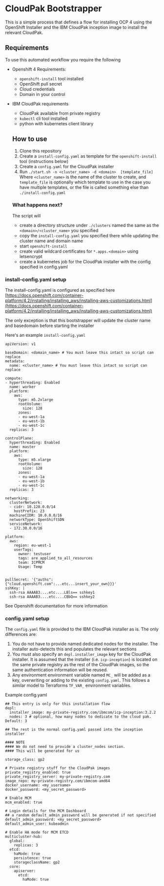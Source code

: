 # CloudPak Bootstrapper

This is a simple process that defines a flow for installing OCP 4 using the OpenShift Installer and the IBM CloudPak inception image to install the relevant CloudPak.

## Requirements

To use this automated workflow you require the following
* Openshift 4 Requirements:
  * `openshift-install` tool installed
  * OpenShift pull secret
  * Cloud credentials
  * Domain in your control
* IBM CloudPak requirements
  * CloudPak available from private registry
  * `kubectl` cli tool installed
  * python with kubernetes client library

  
  ## How to use
  
  1. Clone this repository
  2. Create a `install-config.yaml` as template for the `openshift-install` tool (instructions below)
  3. Create a `config.yaml` for the CloudPak installer
  4. Run `./start.sh -n <cluster_name> -d <domain>  [template_file]`
      Where `<cluster_name>` is the name of the cluster to create, and `template_file` is optionally which template to use in the case you have multiple templates, or the file is called something else than `./install-config.yaml`

  ### What happens next?
  
  The script will 
  - create a directory structure under `./clusters` named the same as the `<domain>/<cluster_name>` you specified 
  - copy the `install-config.yaml` you specified there while updating the cluster name and domain name
  - start `openshift-install`
  - create valid wildcard certificates for `*.apps.<domain>` using letsencrypt
  - create a kubernetes job for the CloudPak installer with the config specified in config.yaml

  
  
### install-config.yaml setup

The install-config.yaml is configured as specified here [https://docs.openshift.com/container-platform/4.2/installing/installing_aws/installing-aws-customizations.html](https://docs.openshift.com/container-platform/4.2/installing/installing_aws/installing-aws-customizations.html)

The only exception is that this bootstrapper will update the cluster name and basedomain before starting the installer

Here's an example `install-config.yaml`

```
apiVersion: v1

baseDomain: <domain_name> # You must leave this intact so script can replace 
metadata:
  name: <cluster_name> # You must leave this intact so script can replace

compute:
- hyperthreading: Enabled
  name: worker
  platform:
    aws:
      type: m5.2xlarge
      rootVolume:
        size: 128
      zones:
      - eu-west-1a
      - eu-west-1b
      - eu-west-1c
  replicas: 3

controlPlane:
  hyperthreading: Enabled
  name: master
  platform:
    aws:
      type: m5.xlarge
      rootVolume:
        size: 128
      zones:
      - eu-west-1a
      - eu-west-1b
      - eu-west-1c
  replicas: 3

networking:
  clusterNetwork:
  - cidr: 10.128.0.0/14
    hostPrefix: 23
  machineCIDR: 10.0.0.0/16
  networkType: OpenShiftSDN
  serviceNetwork:
  - 172.30.0.0/16

platform:
  aws:
    region: eu-west-1
    userTags:
      owner: testuser
      tags: are_applied_to_all_resources
      team: ICPMCM
      Usage: Temp


pullSecret: '{"auths":{"cloud.openshift.com":...etc...insert_your_own}}}'
sshKey: |
  ssh-rsa AAAAB3....etc....LBls== sshkey1
  ssh-rsa AAAAB3....etc....CBbQ== sshkey2
```
See Openshift documentation for more information


### config.yaml setup

The `config.yaml` file is provided to the IBM CloudPak installer as is.
The only differences are:
1. You do not have to provide named dedicated nodes for the installer. The installer auto-detects this and populates the relevant sections
2. You must also specify an `depl.installer_image` key for the CloudPak installer. It is assumed that the installer (i.e. `icp-inception`) is located on the same private registry as the rest of the CloudPak images, so the same authentication information will be reused.
3. Any environment environment variable named `MC_` will be added as a key, overwriting or adding to the existing `config.yaml`. This follows a similar model to Terraforms `TF_VAR_` environment variables.


Example config.yaml
```
## This entry is only for this installation flow
depl:
  installer_image: my-private-registry.com/ibmcom/icp-inception:3.2.2
  nodes: 3 # optional, how many nodes to dedicate to the cloud pak. Default: 3

## The rest is the normal config.yaml passed into the inception installer

#### NOTE 
#### We do not need to provide a cluster_nodes section. 
#### This will be generated for us

storage_class: gp2

# Private registry stuff for the CloudPak images
private_registry_enabled: true
private_registry_server: my-private-registry.com
image_repo: my-private-registry.com/ibmcom-amd64
docker_username: <my_username>
docker_password: <my_secret_password>

# Enable MCM
mcm_enabled: true

# Login details for the MCM Dashboard
## a random default_admin_password will be generated if not specified
default_admin_password: <my_secret_password>
default_admin_user: kubeadmin

# Enable HA mode for MCM ETCD
multicluster-hub:
  global:
    replicas: 3
  etcd:
    haMode: true
    persistence: true
    storageclassName: gp2
  core:
    apiserver:
      etcd:
        haMode: true
```
